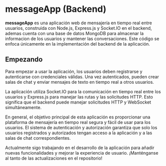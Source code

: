 # messageApp (Backend)

**messageApp** es una aplicación web de mensajería en tiempo real entre usuarios, construida con Node.js, Express.js y Socket.IO en el backend, ademas cuenta con una base de datos MongoDB para almacenar la informacion de los usuarios y mantener las conversaciones. Este código se enfoca únicamente en la implementación del backend de la aplicación.

## Empezando

Para empezar a usar la aplicación, los usuarios deben registrarse y autenticarse con credenciales válidas. Una vez autenticados, pueden crear salas de chat y enviar mensajes de texto en tiempo real a otros usuarios.

La aplicación utiliza Socket.IO para la comunicación en tiempo real entre los usuarios y Express.js para manejar las rutas y las solicitudes HTTP. Esto significa que el backend puede manejar solicitudes HTTP y WebSocket simultáneamente.

En general, el objetivo principal de esta aplicación es proporcionar una plataforma de mensajería en tiempo real segura y fácil de usar para los usuarios. El sistema de autenticación y autorización garantiza que solo los usuarios registrados y autorizados tengan acceso a la aplicación y a las salas de chat correspondientes.

Actualmente sigo trabajando en el desarrollo de la aplicación para añadir nuevas funcionalidades y mejorar la experiencia de usuario. ¡Manténganse al tanto de las actualizaciones en el repositorio!
